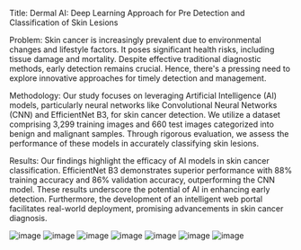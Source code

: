 Title: Dermal AI: Deep Learning Approach for Pre Detection and Classification of Skin Lesions

Problem: Skin cancer is increasingly prevalent due to environmental changes and lifestyle factors. It poses significant health risks, including tissue damage and mortality. Despite effective traditional diagnostic methods, early detection remains crucial. Hence, there's a pressing need to explore innovative approaches for timely detection and management.

Methodology: Our study focuses on leveraging Artificial Intelligence (AI) models, particularly neural networks like Convolutional Neural Networks (CNN) and EfficientNet B3, for skin cancer detection. We utilize a dataset comprising 3,299 training images and 660 test images categorized into benign and malignant samples. Through rigorous evaluation, we assess the performance of these models in accurately classifying skin lesions.

Results: Our findings highlight the efficacy of AI models in skin cancer classification. EfficientNet B3 demonstrates superior performance with 88% training accuracy and 86% validation accuracy, outperforming the CNN model. These results underscore the potential of AI in enhancing early detection. Furthermore, the development of an intelligent web portal facilitates real-world deployment, promising advancements in skin cancer diagnosis.

![image](https://github.com/user-attachments/assets/361b0e9e-a2d1-47ef-92d4-f9953e9e2b36)
![image](https://github.com/user-attachments/assets/6fbb3652-af83-4a92-a52e-c0668011180c)
![image](https://github.com/user-attachments/assets/f4a6cd67-fa87-4706-994a-a18dab1d6b3e)
![image](https://github.com/user-attachments/assets/a6637cbb-e8be-4afb-a857-097c28516948)
![image](https://github.com/user-attachments/assets/8243df52-1485-4952-93f1-d2062b95245c)
![image](https://github.com/user-attachments/assets/cb2dd315-20e8-4ca0-8e80-3ca5a300264f)
![image](https://github.com/user-attachments/assets/d8fbf208-a4cb-4ec0-be6b-40aedf8fa115)



